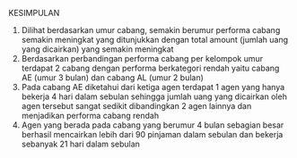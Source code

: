 KESIMPULAN

1. Dilihat berdasarkan umur cabang, semakin berumur performa cabang semakin meningkat yang ditunjukkan dengan total amount (jumlah uang yang dicairkan) yang semakin meningkat
2. Berdasarkan perbandingan performa cabang per kelompok umur terdapat 2 cabang dengan performa berkategori rendah yaitu cabang AE (umur 3 bulan) dan cabang AL (umur 2 bulan)
3. Pada cabang AE diketahui dari ketiga agen terdapat 1 agen yang hanya bekerja 4 hari dalam sebulan sehingga jumlah uang yang dicairkan oleh agen tersebut sangat sedikit dibandingkan 2 agen lainnya dan menjadikan performa cabang rendah
4. Agen yang berada pada cabang yang berumur 4 bulan sebagian besar berhasil mencairkan lebih dari 90 pinjaman dalam sebulan dan bekerja sebanyak 21 hari dalam sebulan
